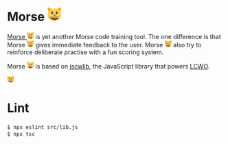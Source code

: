 # Morse <img src="src/cat.svg" height="32">

[Morse <img src="src/cat.svg" height="16">](https://morse.cat) is yet another Morse code training tool.
The one difference is that Morse <img src="src/cat.svg" height="16"> gives immediate feedback to the user.
Morse <img src="src/cat.svg" height="16"> also try to reinforce deliberate practise with a fun scoring system.

Morse <img src="src/cat.svg" height="16"> is based on [jscwlib](https://fkurz.net/ham/jscwlib.html), the JavaScript library that powers [LCWO](https://lcwo.net/).

<img src="src/cat.svg" height="16">

# Lint

```
$ npx eslint src/lib.js
$ npx tsc
```
